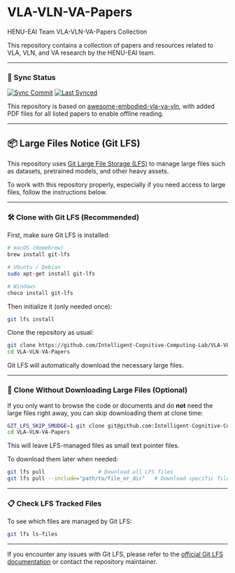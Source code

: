 # VLA-VLN-VA-Papers

HENU-EAI Team VLA-VLN-VA-Papers Collection

This repository contains a collection of papers and resources related to VLA, VLN, and VA research by the HENU-EAI team.

---

### 🔄 Sync Status

[![Sync Commit](https://img.shields.io/badge/sync%20commit-bb1fa52-blue)](https://github.com/jonyzhang2023/awesome-embodied-vla-va-vln/commit/bb1fa52)
[![Last Synced](https://img.shields.io/badge/last%20synced-July%2010%2C%202025-brightgreen)](https://github.com/jonyzhang2023/awesome-embodied-vla-va-vln)

This repository is based on [awesome-embodied-vla-va-vln](https://github.com/jonyzhang2023/awesome-embodied-vla-va-vln), with added PDF files for all listed papers to enable offline reading.

---

## 📦 Large Files Notice (Git LFS)

This repository uses [Git Large File Storage (LFS)](https://git-lfs.com/) to manage large files such as datasets, pretrained models, and other heavy assets.

To work with this repository properly, especially if you need access to large files, follow the instructions below.

---

### 🛠️ Clone with Git LFS (Recommended)

First, make sure Git LFS is installed:

```bash
# macOS (Homebrew)
brew install git-lfs

# Ubuntu / Debian
sudo apt-get install git-lfs

# Windows
choco install git-lfs
````

Then initialize it (only needed once):

```bash
git lfs install
```

Clone the repository as usual:

```bash
git clone https://github.com/Intelligent-Cognitive-Computing-Lab/VLA-VLN-VA-Papers.git
cd VLA-VLN-VA-Papers
```

Git LFS will automatically download the necessary large files.

---

### 🚫 Clone Without Downloading Large Files (Optional)

If you only want to browse the code or documents and do **not** need the large files right away, you can skip downloading them at clone time:

```bash
GIT_LFS_SKIP_SMUDGE=1 git clone git@github.com:Intelligent-Cognitive-Computing-Lab/VLA-VLN-VA-Papers.git
cd VLA-VLN-VA-Papers
```

This will leave LFS-managed files as small text pointer files.

To download them later when needed:

```bash
git lfs pull                 # Download all LFS files
git lfs pull --include="path/to/file_or_dir"   # Download specific files
```

---

### 📋 Check LFS Tracked Files

To see which files are managed by Git LFS:

```bash
git lfs ls-files
```

---

If you encounter any issues with Git LFS, please refer to the [official Git LFS documentation](https://git-lfs.com/) or contact the repository maintainer.

